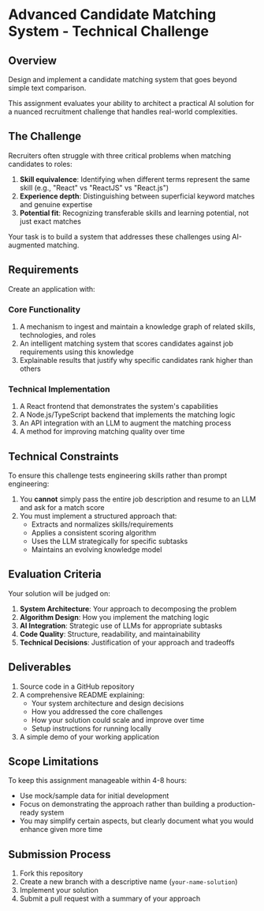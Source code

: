 # Advanced Candidate Matching System - Technical Challenge

## Overview

Design and implement a candidate matching system that goes beyond simple text comparison.

This assignment evaluates your ability to architect a practical AI solution for a nuanced recruitment challenge that handles real-world complexities.

## The Challenge

Recruiters often struggle with three critical problems when matching candidates to roles:

1. **Skill equivalence**: Identifying when different terms represent the same skill (e.g., "React" vs "ReactJS" vs "React.js")
2. **Experience depth**: Distinguishing between superficial keyword matches and genuine expertise
3. **Potential fit**: Recognizing transferable skills and learning potential, not just exact matches

Your task is to build a system that addresses these challenges using AI-augmented matching.

## Requirements

Create an application with:

### Core Functionality

1. A mechanism to ingest and maintain a knowledge graph of related skills, technologies, and roles
2. An intelligent matching system that scores candidates against job requirements using this knowledge
3. Explainable results that justify why specific candidates rank higher than others

### Technical Implementation

1. A React frontend that demonstrates the system's capabilities
2. A Node.js/TypeScript backend that implements the matching logic
3. An API integration with an LLM to augment the matching process
4. A method for improving matching quality over time

## Technical Constraints

To ensure this challenge tests engineering skills rather than prompt engineering:

1. You **cannot** simply pass the entire job description and resume to an LLM and ask for a match score
2. You must implement a structured approach that:
   - Extracts and normalizes skills/requirements
   - Applies a consistent scoring algorithm
   - Uses the LLM strategically for specific subtasks
   - Maintains an evolving knowledge model

## Evaluation Criteria

Your solution will be judged on:

1. **System Architecture**: Your approach to decomposing the problem
2. **Algorithm Design**: How you implement the matching logic
3. **AI Integration**: Strategic use of LLMs for appropriate subtasks
4. **Code Quality**: Structure, readability, and maintainability
5. **Technical Decisions**: Justification of your approach and tradeoffs

## Deliverables

1. Source code in a GitHub repository
2. A comprehensive README explaining:
   - Your system architecture and design decisions
   - How you addressed the core challenges
   - How your solution could scale and improve over time
   - Setup instructions for running locally
3. A simple demo of your working application

## Scope Limitations

To keep this assignment manageable within 4-8 hours:

- Use mock/sample data for initial development
- Focus on demonstrating the approach rather than building a production-ready system
- You may simplify certain aspects, but clearly document what you would enhance given more time

## Submission Process

1. Fork this repository
2. Create a new branch with a descriptive name (`your-name-solution`)
3. Implement your solution
4. Submit a pull request with a summary of your approach
